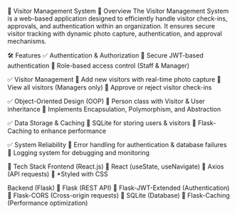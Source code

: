 🚀 Visitor Management System
📌 Overview
The Visitor Management System is a web-based application designed to efficiently handle visitor check-ins, approvals, and authentication within an organization. It ensures secure visitor tracking with dynamic photo capture, authentication, and approval mechanisms.

🛠️ Features
✅ Authentication & Authorization
🔹 Secure JWT-based authentication
🔹 Role-based access control (Staff & Manager)

✅ Visitor Management
🔹 Add new visitors with real-time photo capture
🔹 View all visitors (Managers only)
🔹 Approve or reject visitor check-ins

✅ Object-Oriented Design (OOP)
🔹 Person class with Visitor & User inheritance
🔹 Implements Encapsulation, Polymorphism, and Abstraction

✅ Data Storage & Caching
🔹 SQLite for storing users & visitors
🔹 Flask-Caching to enhance performance

✅ System Reliability
🔹 Error handling for authentication & database failures
🔹 Logging system for debugging and monitoring

🔧 Tech Stack
Frontend (React.js)
🔹 React (useState, useNavigate)
🔹 Axios (API requests)
🔹 *Styled with CSS

Backend (Flask)
🔹 Flask (REST API)
🔹 Flask-JWT-Extended (Authentication)
🔹 Flask-CORS (Cross-origin requests)
🔹 SQLite (Database)
🔹 Flask-Caching (Performance optimization)
